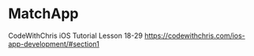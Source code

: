 # MatchApp
CodeWithChris iOS Tutorial
Lesson 18-29
https://codewithchris.com/ios-app-development/#section1
